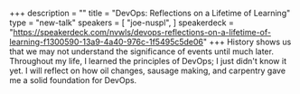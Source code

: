 +++
description = ""
title = "DevOps: Reflections on a Lifetime of Learning"
type = "new-talk"
speakers = [
        "joe-nuspl",
]
speakerdeck = "https://speakerdeck.com/nvwls/devops-reflections-on-a-lifetime-of-learning-f1300590-13a9-4a40-976c-1f5495c5de06"
+++
History shows us that we may not understand the significance of
events until much later. Throughout my life, I learned the principles
of DevOps; I just didn't know it yet. I will reflect on how oil changes,
sausage making, and carpentry gave me a solid foundation for DevOps.